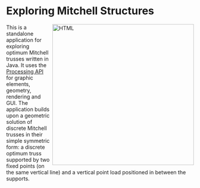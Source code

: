<h1> Exploring Mitchell Structures </h1>

<p><img src="https://cloud.githubusercontent.com/assets/9630033/24637538/09ede8dc-18b0-11e7-861d-393a076f14ea.jpg" alt = "HTML" width="380" align="Right"/> This is a standalone application for exploring optimum Mitchell trusses written in Java. It uses the <a href="https://www.processing.org" target="_blank">Processing API</a> for graphic elements, geometry, rendering and GUI. The application builds upon a geometric solution of discrete Mitchell trusses in their simple symmetric form: a discrete optimum truss supported by two fixed points (on the same vertical line) and a vertical point load positioned in between the supports. 
</p>

